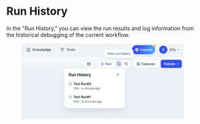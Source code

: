 # Run History

In the "Run History," you can view the run results and log information from the historical debugging of the current workflow.

<figure><img src="../../../.gitbook/assets/logs-history.png" alt=""><figcaption></figcaption></figure>
